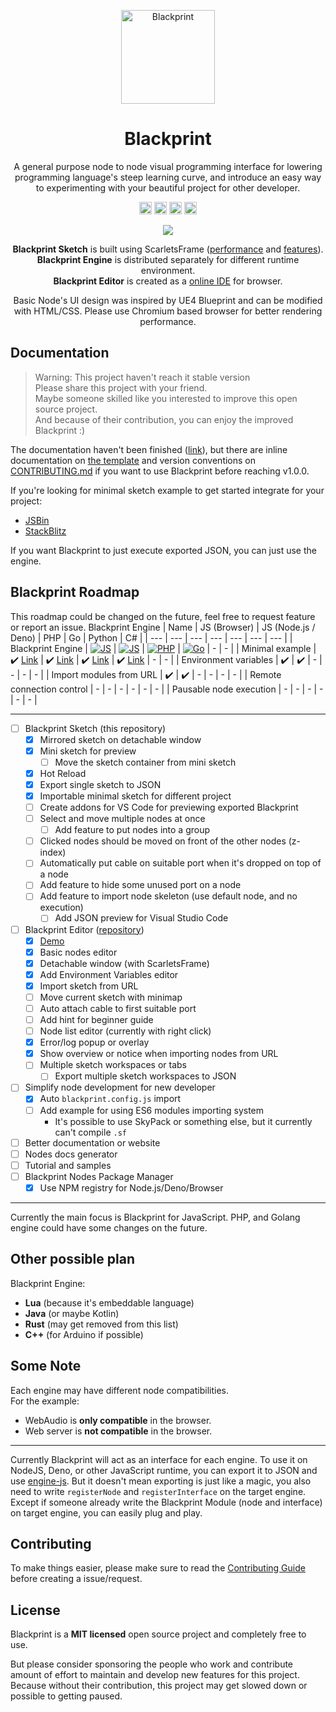 <p align="center"><a href="#" target="_blank" rel="noopener noreferrer"><img width="150" src="https://user-images.githubusercontent.com/11073373/141421213-5decd773-a870-4324-8324-e175e83b0f55.png" alt="Blackprint"></a></p>

<h1 align="center">Blackprint</h1>
<p align="center">A general purpose node to node visual programming interface for lowering programming language's steep learning curve, and introduce an easy way to experimenting with your beautiful project for other developer.</p>

<p align="center">
  <a href='https://github.com/Blackprint/Blackprint/blob/master/LICENSE'><img src='https://img.shields.io/badge/License-MIT-brightgreen.svg' height='20'></a>
  <a href='https://github.com/Blackprint/Blackprint/actions/workflows/build.yml'><img src='https://github.com/Blackprint/Blackprint/actions/workflows/build.yml/badge.svg?branch=master' height='20'></a>
  <a href='https://www.npmjs.com/package/@blackprint/sketch'><img src='https://img.shields.io/npm/v/@blackprint/sketch.svg' height='20'></a>
  <a href='https://discord.gg/cz9rh3a7d6'><img src='https://img.shields.io/discord/915881655921704971.svg?label=&logo=discord&logoColor=ffffff&color=7389D8&labelColor=6A7EC2' height='20'></a>
</p>

<p align="center">
  <img src="https://user-images.githubusercontent.com/11073373/82104644-e9d5e900-9741-11ea-9689-fc01ddfa81ab.gif">
</p>

<p align="center">
  <b>Blackprint Sketch</b> is built using ScarletsFrame (<a href="https://krausest.github.io/js-framework-benchmark/current.html">performance</a> and <a href="https://github.com/ScarletsFiction/ScarletsFrame/wiki#advanced-example">features</a>).
  <br><b>Blackprint Engine</b> is distributed separately for different runtime environment.
  <br><b>Blackprint Editor</b> is created as a <a href="https://github.com/Blackprint/blackprint.github.io">online IDE</a> for browser.
</p>

<p align="center">
  Basic Node's UI design was inspired by UE4 Blueprint and can be modified with HTML/CSS. Please use Chromium based browser for better rendering performance.
</p>

## Documentation
> Warning: This project haven't reach it stable version<br>
> Please share this project with your friend.<br>
> Maybe someone skilled like you interested to improve this open source project.<br>
> And because of their contribution, you can enjoy the improved Blackprint :)

The documentation haven't been finished ([link](http://stefansarya.gitbook.io/blackprint)), but there are inline documentation on [the template](https://github.com/Blackprint/template-js) and version conventions on [CONTRIBUTING.md](https://github.com/Blackprint/Blackprint/blob/master/.github/CONTRIBUTING.md#version-conventions) if you want to use Blackprint before reaching v1.0.0.

If you're looking for minimal sketch example to get started integrate for your project:
- [JSBin](https://jsbin.com/bakulux/edit?html,js,output)
- [StackBlitz](https://stackblitz.com/edit/minimal-blackprint?file=index.js)

If you want Blackprint to just execute exported JSON, you can just use the engine.

## Blackprint Roadmap
This roadmap could be changed on the future, feel free to request feature or report an issue.
Blackprint Engine
| Name | JS (Browser) | JS (Node.js / Deno) | PHP | Go | Python | C# |
| --- | --- | --- | --- | --- | --- | --- |
| Blackprint Engine | [![JS](https://img.shields.io/npm/v/@blackprint/engine.svg?include_prereleases)](https://www.npmjs.com/package/@blackprint/sketch) | [![JS](https://img.shields.io/npm/v/@blackprint/engine.svg?include_prereleases)](https://www.npmjs.com/package/@blackprint/sketch) | [![PHP](https://img.shields.io/github/v/release/blackprint/engine-php?include_prereleases)](https://packagist.org/packages/blackprint/engine) | [![Go](https://img.shields.io/github/v/release/blackprint/engine-go?include_prereleases)](https://github.com/Blackprint/engine-go) | - | - |
| Minimal example | ✔️ [Link](https://github.com/Blackprint/blackprint.github.io/blob/master/src/js/register-handler.js) | ✔️ [Link](https://github.com/Blackprint/engine-js/tree/master/example) | ✔️ [Link](https://github.com/Blackprint/engine-php/tree/master/example) | ✔️ [Link](https://github.com/Blackprint/engine-go/tree/main/example) | - | - |
| Environment variables | ✔️ | ✔️ | - | - | - | - |
| Import modules from URL | ✔️ | ✔️ | - | - | - | - |
| Remote connection control | - | - | - | - | - | - |
| Pausable node execution | - | - | - | - | - | - |

---

- [ ] Blackprint Sketch (this repository)
  - [x] Mirrored sketch on detachable window
  - [x] Mini sketch for preview
    - [ ] Move the sketch container from mini sketch
  - [x] Hot Reload
  - [x] Export single sketch to JSON
  - [x] Importable minimal sketch for different project
  - [ ] Create addons for VS Code for previewing exported Blackprint
  - [ ] Select and move multiple nodes at once
    - [ ] Add feature to put nodes into a group
  - [ ] Clicked nodes should be moved on front of the other nodes (z-index)
  - [ ] Automatically put cable on suitable port when it's dropped on top of a node
  - [ ] Add feature to hide some unused port on a node
  - [ ] Add feature to import node skeleton (use default node, and no execution)
    - [ ] Add JSON preview for Visual Studio Code
- [ ] Blackprint Editor ([repository](https://github.com/Blackprint/blackprint.github.io))
  - [x] [Demo](https://blackprint.github.io)
  - [x] Basic nodes editor
  - [x] Detachable window (with ScarletsFrame)
  - [x] Add Environment Variables editor
  - [x] Import sketch from URL
  - [ ] Move current sketch with minimap
  - [ ] Auto attach cable to first suitable port
  - [ ] Add hint for beginner guide
  - [ ] Node list editor (currently with right click)
  - [x] Error/log popup or overlay
  - [x] Show overview or notice when importing nodes from URL
  - [ ] Multiple sketch workspaces or tabs
    - [ ] Export multiple sketch workspaces to JSON
- [ ] Simplify node development for new developer
  - [x] Auto `blackprint.config.js` import
  - [ ] Add example for using ES6 modules importing system
    - It's possible to use SkyPack or something else, but it currently can't compile `.sf`
- [ ] Better documentation or website
- [ ] Nodes docs generator
- [ ] Tutorial and samples
- [ ] Blackprint Nodes Package Manager
  - [x] Use NPM registry for Node.js/Deno/Browser

---

Currently the main focus is Blackprint for JavaScript. PHP, and Golang engine could have some changes on the future.

## Other possible plan
Blackprint Engine:
- **Lua** (because it's embeddable language)
- **Java** (or maybe Kotlin)
- **Rust** (may get removed from this list)
- **C++** (for Arduino if possible)

## Some Note
Each engine may have different node compatibilities.<br>
For the example:
 - WebAudio is **only compatible** in the browser.
 - Web server is **not compatible** in the browser.

---

Currently Blackprint will act as an interface for each engine. To use it on NodeJS, Deno, or other JavaScript runtime, you can export it to JSON and use [engine-js](https://github.com/Blackprint/engine-js#example). But it doesn't mean exporting is just like a magic, you also need to write `registerNode` and `registerInterface` on the target engine. Except if someone already write the Blackprint Module (node and interface) on target engine, you can easily plug and play.

## Contributing
To make things easier, please make sure to read the [Contributing Guide](https://github.com/Blackprint/Blackprint/blob/master/.github/CONTRIBUTING.md) before creating a issue/request.

## License
Blackprint is a **MIT licensed** open source project and completely free to use.

But please consider sponsoring the people who work and contribute amount of effort to maintain and develop new features for this project. Because without their contribution, this project may get slowed down or possible to getting paused.
